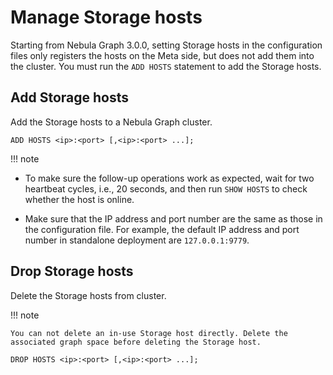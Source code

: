 # Manage Storage hosts

Starting from Nebula Graph 3.0.0, setting Storage hosts in the configuration files only registers the hosts on the Meta side, but does not add them into the cluster. You must run the `ADD HOSTS` statement to add the Storage hosts.

## Add Storage hosts

Add the Storage hosts to a Nebula Graph cluster.

```ngql
ADD HOSTS <ip>:<port> [,<ip>:<port> ...];
```

!!! note

  - To make sure the follow-up operations work as expected, wait for two heartbeat cycles, i.e., 20 seconds, and then run `SHOW HOSTS` to check whether the host is online.

  - Make sure that the IP address and port number are the same as those in the configuration file. For example, the default IP address and port number in standalone deployment are `127.0.0.1:9779`.

## Drop Storage hosts

Delete the Storage hosts from cluster.

!!! note

    You can not delete an in-use Storage host directly. Delete the associated graph space before deleting the Storage host.

```ngql
DROP HOSTS <ip>:<port> [,<ip>:<port> ...];
```
